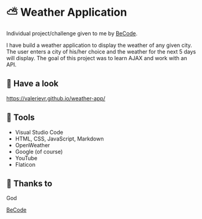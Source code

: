 # :partly_sunny: Weather Application

Individual project/challenge given to me by [BeCode](https://github.com/becodeorg). 

I have build a weather application to display the weather of any given city.
The user enters a city of his/her choice and the weather for the next 5 days will display.
The goal of this project was to learn AJAX and work with an API.

## :eyes: Have a look 
https://valerievr.github.io/weather-app/

## :wrench: Tools
- Visual Studio Code
- HTML, CSS, JavaScript, Markdown
- OpenWeather
- Google (of course)
- YouTube
- Flaticon

## :pray: Thanks to
God

[BeCode](https://github.com/becodeorg)